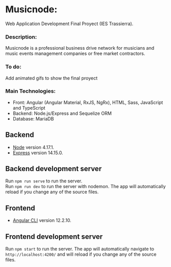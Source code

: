 # Musicnode: 
Web Application Development Final Proyect (IES Trassierra).

### Description:
Musicnode is a professional business drive network for musicians and music events management companies or free market contractors.  

### To do:
Add animated gifs to show the final proyect

### Main Technologies:
- Front: Angular (Angular Material, RxJS, NgRx), HTML, Sass, JavaScript and TypeScript
- Backend: Node.js/Express and Sequelize ORM
- Database: MariaDB

## Backend
- [Node](https://nodejs.org/en/) version 4.17.1.  
- [Express](https://expressjs.com/) version 14.15.0.  

## Backend development server
Run `npm run serve` to run the server.  
Run `npm run dev` to run the server with nodemon. The app will automatically reload if you change any of the source files.

## Frontend
- [Angular CLI](https://github.com/angular/angular-cli) version 12.2.10.

## Frontend development server  
Run `npm start` to run the server. The app will automatically navigate to `http://localhost:4200/` and will reload if you change any of the source files.
